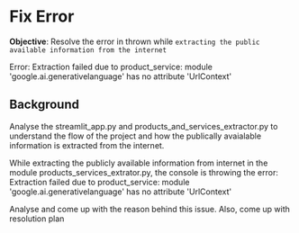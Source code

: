 # Fix Error

**Objective**: Resolve the error in thrown while `extracting the public available information from the internet`

Error: Extraction failed due to product_service: module 'google.ai.generativelanguage' has no attribute 'UrlContext'

## Background

Analyse the streamlit_app.py and products_and_services_extractor.py to understand the flow of the project and how the publically avaialable information is extracted from the internet.

While extracting the publicly available information from internet in the module products_services_extrator.py, the console is throwing the error: Extraction failed due to product_service: module 'google.ai.generativelanguage' has no attribute 'UrlContext'

Analyse and come up with the reason behind this issue. Also, come up with resolution plan
